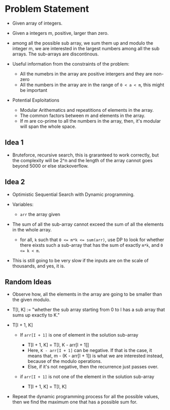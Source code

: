 # Problem Statement

* Given array of integers.

* Given a integers m, positive, larger than zero.

* among all the possible sub array, we sum them up and modulo the integer m, we are interested in the largest
numbers among all the sub arrays. The sub-arrays are discontinous.

* Useful information from the constraints of the problem:
  * All the numebrs in the array are positive intergers and they are non-zero
  * All the numbers in the array are in the range of `0 < a < m`, this might be important

* Potential Exploitations
  * Modular Arithematics and repeatitions of elements in the array.
  * The common factors between m and elements in the array.
  * If m are co-prime to all the numbers in the array, then, it's modular will span the whole space.

## Idea 1

* Bruteforce, recursive search, this is graranteed to work correctly, but the complexity will be 2^n and the length
of the array cannot goes beyond 5000 or else stackoverflow.

## Idea 2

* Optimistic Sequential Search with Dynamic programming.

* Variables:
  * `arr` the array given

* The sum of all the sub-array cannot exceed the sum of all the elements in the whole array.

  * for all, `k` such that `0 <= m*k <= sum(arr)`, use DP to look for whether there eixsts such a sub-array that
  has the sum of exactly `m*k`, and `0 <= k < m`.

* This is still going to be very slow if the inputs are on the scale of thousands, and yes, it is.

## Random Ideas

* Observe how, all the elements in the array are going to be smaller than the given modulo.

* T[I, K] := "whether the sub array starting from 0 to I has a sub array that sums up exactly to K."

* T[I + 1, K]
  * If `arr[I + 1]` is one of element in the solution sub-array
    * T[I + 1, K] = T[I, K - arr[I + 1]]
    * Here, `K - arr[I + 1]` can be negative. If that is the case, it means that, m - (K - arr[I + 1]) is what we
    are interested instead, because of the modulo operations.
    * Else, if it's not negative, then the recurrence just passes over.

  * if `arr[I + 1]` is not one of the element in the solution sub-array
    * T[I + 1, K] = T[I, K]

* Repeat the dynamic programming process for all the possible values, then we find the maximum one that has 
a possible sum for. 